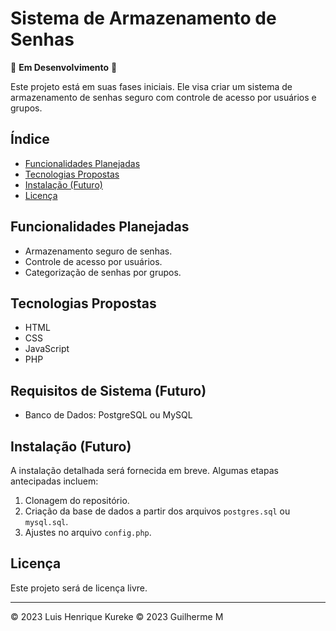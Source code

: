 # Sistema de Armazenamento de Senhas

🚧 **Em Desenvolvimento** 🚧

Este projeto está em suas fases iniciais. Ele visa criar um sistema de armazenamento de senhas seguro com controle de acesso por usuários e grupos.

## Índice
- [Funcionalidades Planejadas](#funcionalidades-planejadas)
- [Tecnologias Propostas](#tecnologias-propostas)
- [Instalação (Futuro)](#instalação-futuro)
- [Licença](#licença)

## Funcionalidades Planejadas
- Armazenamento seguro de senhas.
- Controle de acesso por usuários.
- Categorização de senhas por grupos.

## Tecnologias Propostas
- HTML
- CSS
- JavaScript
- PHP

## Requisitos de Sistema (Futuro)
- Banco de Dados: PostgreSQL ou MySQL

## Instalação (Futuro)

A instalação detalhada será fornecida em breve. Algumas etapas antecipadas incluem:
1. Clonagem do repositório.
2. Criação da base de dados a partir dos arquivos `postgres.sql` ou `mysql.sql`.
3. Ajustes no arquivo `config.php`.

## Licença

Este projeto será de licença livre.

---

© 2023 Luis Henrique Kureke
© 2023 Guilherme M
